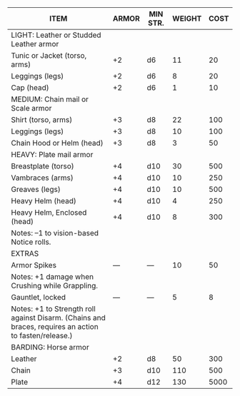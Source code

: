 | ITEM | ARMOR | MIN STR. | WEIGHT | COST |
| ---- | ----- | -------- | ------ | ---- |
| LIGHT: Leather or Studded Leather armor |
| Tunic or Jacket (torso, arms) | +2 | d6 | 11 | 20 |
| Leggings (legs) | +2 | d6 | 8 | 20 |
| Cap (head) | +2 | d6 | 1 | 10 |
| MEDIUM: Chain mail or Scale armor |
| Shirt (torso, arms) | +3 | d8 | 22 | 100 |
| Leggings (legs) | +3 | d8 | 10 | 100 |
| Chain Hood or Helm (head) | +3 | d8 | 3 | 50 |
| HEAVY: Plate mail armor |
| Breastplate (torso) | +4 | d10 | 30 | 500 |
| Vambraces (arms) | +4 | d10 | 10 | 250 |
| Greaves (legs) | +4 | d10 | 10 | 500 |
| Heavy Helm (head) | +4 | d10 | 4 | 250 |
| Heavy Helm, Enclosed (head) | +4 | d10 | 8 | 300 |
| Notes: –1 to vision-based Notice rolls. |
| EXTRAS |
| Armor Spikes | — | — | 10 | 50 |
| Notes: +1 damage when Crushing while Grappling. |
| Gauntlet, locked | — | — | 5 | 8 |
| Notes: +1 to Strength roll against Disarm. (Chains and braces, requires an action to fasten/release.) |
| BARDING: Horse armor |
| Leather | +2 | d8 | 50 | 300 |
| Chain | +3 | d10 | 110 | 500 |
| Plate | +4 | d12 | 130 | 5000 |
